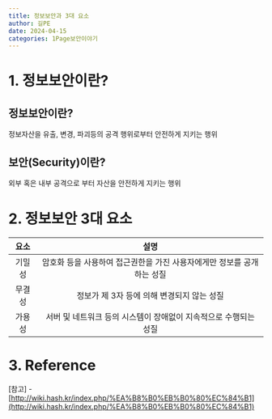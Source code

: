 ```yaml
---
title: 정보보안과 3대 요소
author: 길PE
date: 2024-04-15
categories: 1Page보안이야기
---
```


# 1. 정보보안이란?
## 정보보안이란?
정보자산을 유출, 변경, 파괴등의 공격 행위로부터 안전하게 지키는 행위 

## 보안(Security)이란?
외부 혹은 내부 공격으로 부터 자산을 안전하게 지키는 행위


# 2. 정보보안 3대 요소


|요소|설명|
|:--:|:--:|
|기밀성|암호화 등을 사용하여 접근권한을 가진 사용자에게만 정보를 공개하는 성질|
|무결성|정보가 제 3자 등에 의해 변경되지 않는 성질|
|가용성|서버 및 네트워크 등의 시스템이 장애없이 지속적으로 수행되는 성질|


# 3. Reference
[참고] - [http://wiki.hash.kr/index.php/%EA%B8%B0%EB%B0%80%EC%84%B1](http://wiki.hash.kr/index.php/%EA%B8%B0%EB%B0%80%EC%84%B1)
